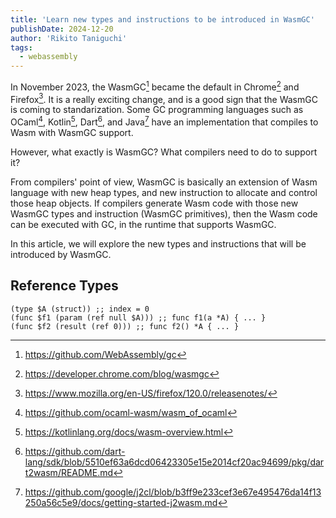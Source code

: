 ```yaml
---
title: 'Learn new types and instructions to be introduced in WasmGC'
publishDate: 2024-12-20
author: 'Rikito Taniguchi'
tags:
  - webassembly
---
```


In November 2023, the WasmGC[^wasmgc] became the default in Chrome[^chrome] and Firefox[^firefox]. It is a really exciting change, and is a good sign that the WasmGC is coming to standarization.
Some GC programming languages such as OCaml[^ocaml], Kotlin[^kotlin], Dart[^dart], and Java[^j2cl] have an implementation that compiles to Wasm with WasmGC support.


[^wasmgc]: https://github.com/WebAssembly/gc
[^chrome]: https://developer.chrome.com/blog/wasmgc
[^firefox]: https://www.mozilla.org/en-US/firefox/120.0/releasenotes/

[^ocaml]: https://github.com/ocaml-wasm/wasm_of_ocaml
[^kotlin]: https://kotlinlang.org/docs/wasm-overview.html
[^dart]: https://github.com/dart-lang/sdk/blob/5510ef63a6dcd06423305e15e2014cf20ac94699/pkg/dart2wasm/README.md
[^j2cl]: https://github.com/google/j2cl/blob/b3ff9e233cef3e67e495476da14f13250a56c5e9/docs/getting-started-j2wasm.md

However, what exactly is WasmGC? What compilers need to do to support it?

From compilers' point of view, WasmGC is basically an extension of Wasm language with new heap types, and new instruction to allocate and control those heap objects. If compilers generate Wasm code with those new WasmGC types and instruction (WasmGC primitives), then the Wasm code can be executed with GC, in the runtime that supports WasmGC.

In this article, we will explore the new types and instructions that will be introduced by WasmGC.

## Reference Types

```wasm
(type $A (struct)) ;; index = 0
(func $f1 (param (ref null $A))) ;; func f1(a *A) { ... }
(func $f2 (result (ref 0))) ;; func f2() *A { ... }
```

